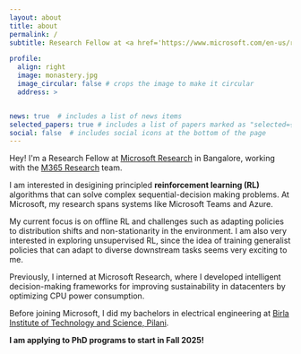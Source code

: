 ```yaml
---
layout: about
title: about
permalink: /
subtitle: Research Fellow at <a href='https://www.microsoft.com/en-us/research/lab/microsoft-research-india/'>Microsoft Research</a>

profile:
  align: right
  image: monastery.jpg
  image_circular: false # crops the image to make it circular
  address: >


news: true  # includes a list of news items
selected_papers: true # includes a list of papers marked as "selected={true}"
social: false  # includes social icons at the bottom of the page
---
```


Hey! I'm a Research Fellow at [Microsoft Research](https://www.microsoft.com/en-us/research/lab/microsoft-research-india/) in Bangalore, working with the [M365 Research](https://www.microsoft.com/en-us/research/group/systems-innovation/) team.

I am interested in desigining principled **reinforcement learning (RL)** algorithms that can solve complex sequential-decision making problems. At Microsoft, my research spans systems like Microsoft Teams and Azure. 

My current focus is on offline RL and challenges such as adapting policies to distribution shifts and non-stationarity in the environment. I am also very interested in exploring unsupervised RL, since the idea of training generalist policies that can adapt to diverse downstream tasks seems very exciting to me.

Previously, I interned at Microsoft Research, where I developed intelligent decision-making frameworks for improving sustainability in datacenters by optimizing CPU power consumption.

Before joining Microsoft, I did my bachelors in electrical engineering at [Birla Institute of Technology and Science, Pilani](https://www.bits-pilani.ac.in/hyderabad/).

**I am applying to PhD programs to start in Fall 2025!**
